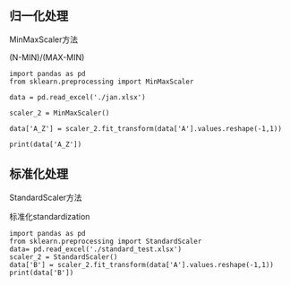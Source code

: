 ## 归一化处理

MinMaxScaler方法

(N-MIN)/(MAX-MIN)

    import pandas as pd
    from sklearn.preprocessing import MinMaxScaler

    data = pd.read_excel('./jan.xlsx')

    scaler_2 = MinMaxScaler()

    data['A_Z'] = scaler_2.fit_transform(data['A'].values.reshape(-1,1))

    print(data['A_Z'])

## 标准化处理

StandardScaler方法

标准化standardization

    import pandas as pd
    from sklearn.preprocessing import StandardScaler
    data= pd.read_excel('./standard_test.xlsx')
    scaler_2 = StandardScaler()
    data['B'] = scaler_2.fit_transform(data['A'].values.reshape(-1,1))
    print(data['B'])
